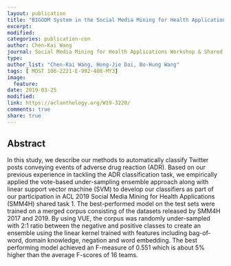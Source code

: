 ```yaml
---
layout: publication
title: "BIGODM System in the Social Media Mining for Health Applications Shared Task 2019"
excerpt:
modified:
categories: publication-con
author: Chen-Kai Wang
journal: Social Media Mining for Health Applications Workshop & Shared Task 2019, Florence, Italy
type: 
author_list: "Chen-Kai Wang, Hong-Jie Dai, Bo-Hung Wang"
tags: [ MOST 106-2221-E-992-408-MY3]
image:
  feature:
date: 2019-03-25
modified: 
link: https://aclanthology.org/W19-3220/
comments: true
share: true
---
```


## Abstract

In this study, we describe our methods to automatically classify Twitter posts conveying events of adverse drug reaction (ADR). Based on our previous experience in tackling the ADR classification task, we empirically applied the vote-based under-sampling ensemble approach along with linear support vector machine (SVM) to develop our classifiers as part of our participation in ACL 2019 Social Media Mining for Health Applications (SMM4H) shared task 1. The best-performed model on the test sets were trained on a merged corpus consisting of the datasets released by SMM4H 2017 and 2019. By using VUE, the corpus was randomly under-sampled with 2:1 ratio between the negative and positive classes to create an ensemble using the linear kernel trained with features including bag-of-word, domain knowledge, negation and word embedding. The best performing model achieved an F-measure of 0.551 which is about 5% higher than the average F-scores of 16 teams.